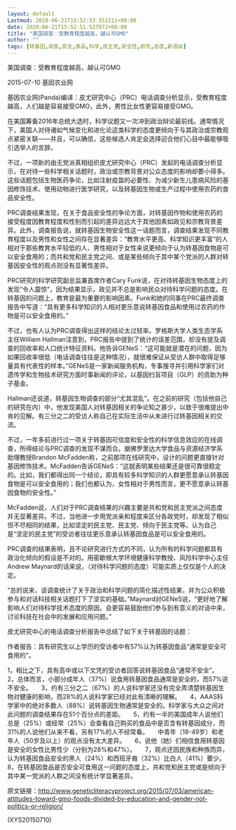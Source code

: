 ```yaml
---
layout: default
Lastmod: 2020-06-21T15:52:53.551311+00:00
date: 2020-06-21T15:52:51.527972+00:00
title: "美国调查：受教育程度越高，越认可GMO"
author: ""
tags: [转基因,调查,安全,食品,科学,民主党,安全性,研究,态度,新语丝]
---
```


美国调查：受教育程度越高，越认可GMO

2015-07-10 基因农业网

基因农业网(Panda)编译：皮尤研究中心（PRC）电话调查分析显示，受教育程度越高，人们越是容易接受GMO，此外，男性比女性更容易接受GMO。

在美国筹备2016年总统大选时，科学议题又一次冲到政治辩论最前线。通常情况下，美国人对待诸如气候变化和进化论这类科学的态度更倾向于与其政治或宗教观点紧密关联——并且，可以确信，这些候选人肯定会选择迎合他们心目中最能够吸引选举人的言辞。

不过，一项新的由无党派真相组织皮尤研究中心（PRC）发起的电话调查分析显示，在对待一些科学相关话题时，政治或宗教背景对公众态度的影响却要小得多。这些话题包括生物医药争论，比如注射疫苗的必要性、为减少新生儿患病风险的基因修饰技术、使用动物进行医学研究，以及转基因生物或生产过程中使用农药的食品安全性。

PRC调查结果发现，在关于食品安全性的争论方面，对转基因作物和使用农药的接受程度因教育程度和性别而引起的差异远远大于其他因素如政见和宗教背景差异。此外，调查报告说，就转基因生物安全性这一话题而言，调查结果发现不同教育程度以及男性和女性之间存在显著差异：“教育水平更高、科学知识更丰富”的人相对于那些教育水平较低的人、男性相对于女性来说更倾向于认为转基因食物是可以安全食用的；而共和党和民主党之间、或是某些倾向于其中某个党派的人群对转基因安全性的观点则没有显著性差异。

PRC研究的科学研究副总监兼首席作者Cary Funk说，在对待转基因生物态度上的发现“令人震惊”，因为结果显示，政见并不总是影响民众对待科学问题的态度。在转基因的问题上，教育是最为重要的影响因素。Funk和她的同事在PRC最终调查报告中写道：“具有更多科学知识的人相对更乐意说转基因食品和使用过农药的作物是可以安全食用的。”

不过，也有人认为PRC调查得出这样的结论太过轻率。罗格斯大学人类生态学系主任William Hallman注意到，PRC报告中提到了统计的误差范围，却没有提及调查的回收率和人口统计特征资料。他告诉GENeS：“这可能就是潜在的问题，因为如果回收率很低（电话调查往往是这种情况），就很难保证从受访人群中取得足够量具有代表性的样本。”GENeS是一家新闻服务机构，专事搜寻并引用科学家们对遗传学和生物技术研究方面时事新闻的评论，以基因扫盲项目（GLP）的资助为种子基金。

Hallman还说道，转基因生物调查的部分“尤其混乱”。在之前的研究（包括他自己的研究在内）中，他发现美国人对转基因相关的争论知之甚少，以致于很难提出中肯的见解。有三分之二的受访人称自己在实际生活中从未进行过转基因相关的交流。

不过，一年多前进行过一项关于转基因可信度和安全性的科学信息效应的在线调查，所得结论与PRC调查的发现不谋而合。据佛罗里达大学食品与资源经济学系助理教授Brandon McFadden称，之前那项在线研究中，设计的问题更直接针对基因修饰技术。McFadden告诉GENeS：“这就表明某些结果还是很可靠很稳定的。比如，我们都得出同一个结论，即具有较多科学知识的人群更愿意承认转基因食物是可以安全食用的；我们也都认为，女性相对于男性而言，更不愿意承认转基因食物的安全性。”

McFadden说，人们对于PRC调查结果的兴趣主要是共和党和民主党派之间态度并无显著差异。不过，当他进一步用党派亲和程度来区分各政党时，却发现了相似但不尽相同的结果，比如坚定的民主党、民主党、倾向于民主党等。认为自己是“坚定的民主党”的受访者往往更乐意承认转基因食品是可以安全食用的。

PRC调查的结果表明，且不论研究进行方式的不同，认为所有的科学问题都具有政治化倾向的假设是不对的。用密歇根大学环境健康科学教授、风险科学中心主任Andrew Maynard的话来说，（对待科学问题的态度）可能实质上仅仅是个人的决定。

“总的说来，该调查统计了关于政治和科学问题的简化描述性结果，并为公众积极参与和对话科技相关话题打下了坚实的基础。”Maynard对GENeS说，“更好地了解影响人们对待科学技术态度的原因，会更容易鼓励他们参与到有意义的对话中来，讨论科技在社会中的发展和应用问题。”

皮尤研究中心的电话调查分析报告中总结了如下关于转基因的话题：

作者报告：具有研究生以上学历的受访者中有57%认为转基因食品“通常是安全可食用的”。

1，相比之下，具有高中或以下文凭的受访者回答说转基因食品“通常不安全”。　　2，总体而言，小部分成年人（37%）说食用转基因食品通常是安全的，而57%说不安全。　　3，约有三分之二（67%）的人说科学家还没有完全弄清楚转基因生物对健康的影响，而28%的人说科学家已经对此有清晰的理解。　　4，AAAS科学家中的绝对多数人（88%）说转基因生物通常是安全的。科学家与大众之间对此问题的调查结果存在51个百分点的差距。　　5，约有一半的美国成年人说他们总是（25%）或经常（25%）会查看自己购买的食品中是否含有转基因成分，而31%的人说他们从来不看，另有17%的人不经常看。　　中青年（18-49岁）和老年人（50岁及以上）的观点没有太大差异。　　6，说他（她）们相信食用转基因是安全的女性比男性少（分别为28%和47%）。　　7，观点还因民族和种族而异，认为转基因食品安全的黑人（24%）和西班牙裔（32%）比白人（41%）要少。　　8，在转基因食品是否安全可食用这一问题的态度上，共和党和民主党或是倾向于其中某一党派的人群之间没有统计学显著差异。

原文链接：http://www.geneticliteracyproject.org/2015/07/03/american-attitudes-toward-gmo-foods-divided-by-education-and-gender-not-politics-or-religion/

(XYS20150710)

